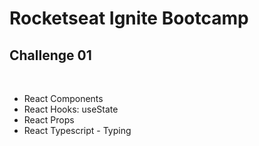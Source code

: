# Rocketseat Ignite Bootcamp
## Challenge 01
<br/>
<ul>
   <li>React Components</li>
   <li>React Hooks: useState</li>
   <li>React Props</li>
   <li>React Typescript - Typing</li>
</ul>

